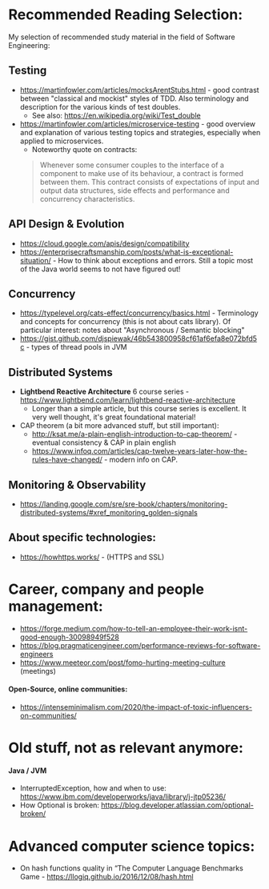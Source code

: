 
# Recommended Reading Selection:
My selection of recommended study material in the field of Software Engineering:

## Testing
 * https://martinfowler.com/articles/mocksArentStubs.html - good contrast between "classical and mockist" styles of TDD. Also terminology and description for the various kinds of test doubles. 
   * See also: https://en.wikipedia.org/wiki/Test_double
 * https://martinfowler.com/articles/microservice-testing - good overview and explanation of various testing topics and strategies, especially when applied to microservices.
   * Noteworthy quote on contracts: 
   > Whenever some consumer couples to the interface of a component to make use of its behaviour, a contract is formed between them. This contract consists of expectations of input and output data structures, side effects and performance and concurrency characteristics. 

## API Design & Evolution
 * https://cloud.google.com/apis/design/compatibility
 * https://enterprisecraftsmanship.com/posts/what-is-exceptional-situation/ - How to think about exceptions and errors. Still a topic most of the Java world seems to not have figured out!

## Concurrency
 * https://typelevel.org/cats-effect/concurrency/basics.html - Terminology and concepts for concurrency (this is not about cats library). Of particular interest: notes about "Asynchronous / Semantic blocking"
 * https://gist.github.com/djspiewak/46b543800958cf61af6efa8e072bfd5c - types of thread pools in JVM   

## Distributed Systems
 * **Lightbend Reactive Architecture** 6 course series - https://www.lightbend.com/learn/lightbend-reactive-architecture
   * Longer than a simple article, but this course series is excellent. It very well thought, it's great foundational material!
 * CAP theorem (a bit more advanced stuff, but still important):
   * http://ksat.me/a-plain-english-introduction-to-cap-theorem/ - eventual consistency & CAP in plain english
   * https://www.infoq.com/articles/cap-twelve-years-later-how-the-rules-have-changed/ - modern info on CAP.

## Monitoring & Observability
 * https://landing.google.com/sre/sre-book/chapters/monitoring-distributed-systems/#xref_monitoring_golden-signals


## About specific technologies: 
 * https://howhttps.works/ - (HTTPS and SSL)


# Career, company and people management:
* https://forge.medium.com/how-to-tell-an-employee-their-work-isnt-good-enough-30098949f528
* https://blog.pragmaticengineer.com/performance-reviews-for-software-engineers
* https://www.meeteor.com/post/fomo-hurting-meeting-culture (meetings)

#### Open-Source, online communities:
 * https://intenseminimalism.com/2020/the-impact-of-toxic-influencers-on-communities/

# Old stuff, not as relevant anymore:

#### Java / JVM
 * InterruptedException, how and when to use: https://www.ibm.com/developerworks/java/library/j-jtp05236/
 * How Optional is broken: https://blog.developer.atlassian.com/optional-broken/

# Advanced computer science topics:
 * On hash functions quality in “The Computer Language Benchmarks Game - https://llogiq.github.io/2016/12/08/hash.html 
 
